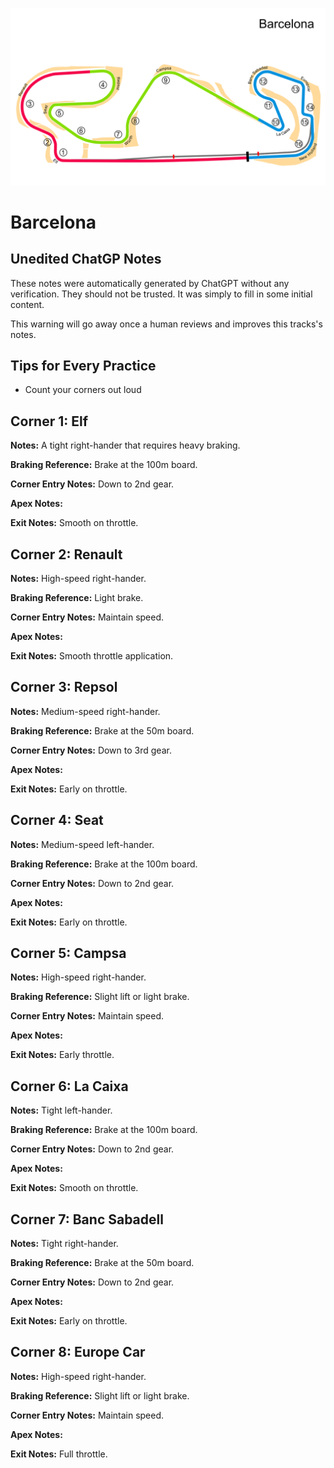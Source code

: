 ![Barcelona](../track_maps/barcelona.png)

# Barcelona



## Unedited ChatGP Notes
These notes were automatically generated by ChatGPT without any verification.
They should not be trusted. It was simply to fill in some initial content.

This warning will go away once a human reviews and improves this tracks's notes.


## Tips for Every Practice

- Count your corners out loud


## Corner 1: Elf
**Notes:** A tight right-hander that requires heavy braking.

**Braking Reference:** Brake at the 100m board.

**Corner Entry Notes:** Down to 2nd gear.

**Apex Notes:** 

**Exit Notes:** Smooth on throttle.


## Corner 2: Renault
**Notes:** High-speed right-hander.

**Braking Reference:** Light brake.

**Corner Entry Notes:** Maintain speed.

**Apex Notes:** 

**Exit Notes:** Smooth throttle application.


## Corner 3: Repsol
**Notes:** Medium-speed right-hander.

**Braking Reference:** Brake at the 50m board.

**Corner Entry Notes:** Down to 3rd gear.

**Apex Notes:** 

**Exit Notes:** Early on throttle.


## Corner 4: Seat
**Notes:** Medium-speed left-hander.

**Braking Reference:** Brake at the 100m board.

**Corner Entry Notes:** Down to 2nd gear.

**Apex Notes:** 

**Exit Notes:** Early on throttle.


## Corner 5: Campsa
**Notes:** High-speed right-hander.

**Braking Reference:** Slight lift or light brake.

**Corner Entry Notes:** Maintain speed.

**Apex Notes:** 

**Exit Notes:** Early throttle.


## Corner 6: La Caixa
**Notes:** Tight left-hander.

**Braking Reference:** Brake at the 100m board.

**Corner Entry Notes:** Down to 2nd gear.

**Apex Notes:** 

**Exit Notes:** Smooth on throttle.


## Corner 7: Banc Sabadell
**Notes:** Tight right-hander.

**Braking Reference:** Brake at the 50m board.

**Corner Entry Notes:** Down to 2nd gear.

**Apex Notes:** 

**Exit Notes:** Early on throttle.


## Corner 8: Europe Car
**Notes:** High-speed right-hander.

**Braking Reference:** Slight lift or light brake.

**Corner Entry Notes:** Maintain speed.

**Apex Notes:** 

**Exit Notes:** Full throttle.

